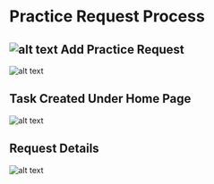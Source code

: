 Practice Request Process
===========

![alt text](../images/new-practice-request-profile.png "Skill Request")
Add Practice Request
----
![alt text](../images/new-practice-process-request-profile.png "Skill Request")

Task Created Under Home Page
----
![alt text](../images/new-practice-task.png "Skill Request")

Request Details
----
![alt text](../images/new-practice-request-completed.png "Skill Request")